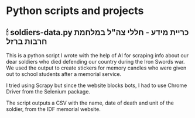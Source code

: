 # Python scripts and projects
## 🕯 soldiers-data.py כריית מידע - חללי צה"ל במלחמת חרבות ברזל
<p>This is a python script I wrote with the help of AI for scraping info about our dear soldiers who died defending our country during the Iron Swords war. We used the output to create stickers for memory candles who were given out to school students after a memorial service.</p>
<p>I tried using Scrapy but since the website blocks bots, I had to use Chrome Driver from the Selenium package.</p>
<p>The script outputs a CSV with the name, date of death and unit of the soldier, from the IDF memorial website.</p>

